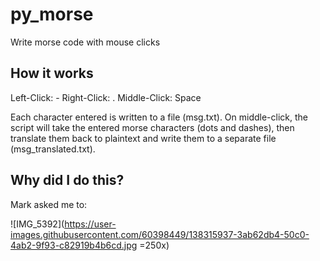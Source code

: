 # py_morse
Write morse code with mouse clicks

## How it works
Left-Click: -
Right-Click: .
Middle-Click: Space

Each character entered is written to a file (msg.txt). On middle-click, the script will take the entered morse characters (dots and dashes), then translate them back to plaintext and write them to a separate file (msg_translated.txt). 

## Why did I do this?
Mark asked me to: 

![IMG_5392](https://user-images.githubusercontent.com/60398449/138315937-3ab62db4-50c0-4ab2-9f93-c82919b4b6cd.jpg =250x)
